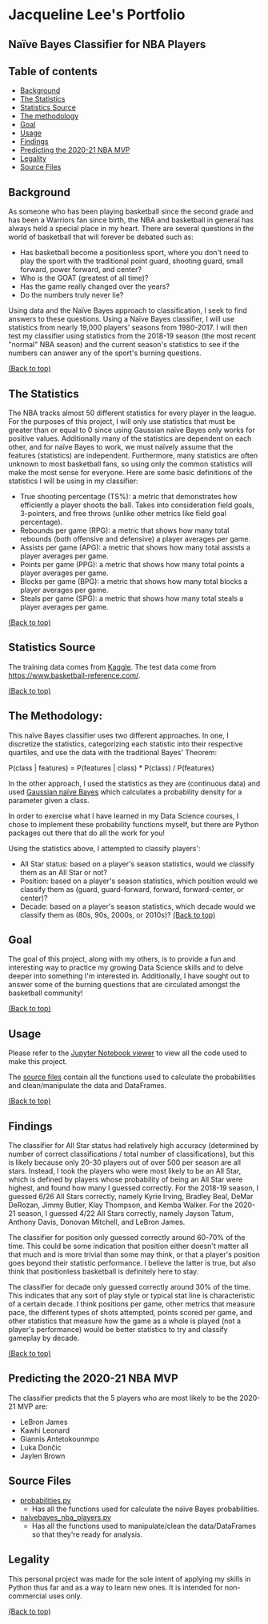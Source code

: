 # Jacqueline Lee's Portfolio
## Naïve Bayes Classifier for NBA Players
## Table of contents

- [Background](#background)
- [The Statistics](#the-statistics)
- [Statistics Source](#statistics-source)
- [The methodology](#the-methodology)
- [Goal](#goal)
- [Usage](#usage)
- [Findings](#findings)
- [Predicting the 2020-21 NBA MVP](#predicting-the-2020-21-NBA-MVP)
- [Legality](#legality)
- [Source Files](#source-files)

## Background
As someone who has been playing basketball since the second grade and has been a Warriors fan since birth, the NBA and basketball in general has always held a special place in my heart. There are several questions in the world of basketball that will forever be debated such as: 
- Has basketball become a positionless sport, where you don't need to play the sport with the traditional point guard, shooting guard, small forward, power forward, and center?
- Who is the GOAT (greatest of all time)?
- Has the game really changed over the years?
- Do the numbers truly never lie? 

Using data and the Naïve Bayes approach to classification, I seek to find answers to these questions. Using a Naïve Bayes classifier, I will use statistics from nearly 19,000 players' seasons from 1980-2017. I will then test my classifier using statistics from the 2018-19 season (the most recent "normal" NBA season) and the current season's statistics to see if the numbers can answer any of the sport's burning questions.

[(Back to top)](#table-of-contents)

## The Statistics
The NBA tracks almost 50 different statistics for every player in the league. For the purposes of this project, I will only use statistics that must be greater than or equal to 0 since using Gaussian naïve Bayes only works for positive values. Additionally many of the statistics are dependent on each other, and for naïve Bayes to work, we must naïvely assume that the features (statistics) are independent. Furthermore, many statistics are often unknown to most basketball fans, so using only the common statistics will make the most sense for everyone. 
Here are some basic definitions of the statistics I will be using in my classifier:
- True shooting percentage (TS%): a metric that demonstrates how efficiently a player shoots the ball. Takes into consideration field goals, 3-pointers, and free throws (unlike other metrics like field goal percentage).
- Rebounds per game (RPG): a metric that shows how many total rebounds (both offensive and defensive) a player averages per game. 
- Assists per game (APG): a metric that shows how many total assists a player averages per game.
- Points per game (PPG): a metric that shows how many total points a player averages per game.
- Blocks per game (BPG): a metric that shows how many total blocks a player averages per game.
- Steals per game (SPG): a metric that shows how many total steals a player averages per game.

[(Back to top)](#table-of-contents)

## Statistics Source
The training data comes from [Kaggle](https://www.kaggle.com/drgilermo/nba-players-stats?select=Seasons_Stats.csv). The test data come from https://www.basketball-reference.com/.  

[(Back to top)](#table-of-contents)

## The Methodology:
This naïve Bayes classifier uses two different approaches. In one, I discretize the statistics, categorizing each statistic into their respective quartiles, and use the data with the traditional Bayes' Theorem:

P(class | features) = P(features | class) * P(class) / P(features)

In the other approach, I used the statistics as they are (continuous data) and used [Gaussian naïve Bayes](https://en.wikipedia.org/wiki/Naive_Bayes_classifier#Gaussian_na%C3%AFve_Bayes) which calculates a probability density for a parameter given a class.

In order to exercise what I have learned in my Data Science courses, I chose to implement these probability functions myself, but there are Python packages out there that do all the work for you!

Using the statistics above, I attempted to classify players': 
- All Star status: based on a player's season statistics, would we classify them as an All Star or not?
- Position: based on a player's season statistics, which position would we classify them as (guard, guard-forward, forward, forward-center, or center)?
- Decade: based on a player's season statistics, which decade would we classify them as (80s, 90s, 2000s, or 2010s)?
[(Back to top)](#table-of-contents)

## Goal
The goal of this project, along with my others, is to provide a fun and interesting way to practice my growing Data Science skills and to delve deeper into something I'm interested in. Additionally, I have sought out to answer some of the burning questions that are circulated amongst the basketball community!

[(Back to top)](#table-of-contents)

## Usage

Please refer to the [Jupyter Notebook viewer](https://nbviewer.jupyter.org/github/jacquelinekclee/naivebayes_nba_players/blob/main/naive_bayes_nba_players.ipynb) to view all the code used to make this project.

The [source files](#source-files) contain all the functions used to calculate the probabilities and clean/manipulate the data and DataFrames.

[(Back to top)](#table-of-contents)

## Findings
The classifier for All Star status had relatively high accuracy (determined by number of correct classifications / total number of classifications), but this is likely because only 20-30 players out of over 500 per season are all stars. Instead, I took the players who were most likely to be an All Star, which is defined by players whose probability of being an All Star were highest, and found how many I guessed correctly. For the 2018-19 season, I guessed 6/26 All Stars correctly, namely Kyrie Irving, Bradley Beal, DeMar DeRozan, Jimmy Butler, Klay Thompson, and Kemba Walker. For the 2020-21 season, I guessed 4/22 All Stars correctly, namely Jayson Tatum, Anthony Davis, Donovan Mitchell, and LeBron James.

The classifier for position only guessed correctly around 60-70% of the time. This could be some indication that position either doesn't matter all that much and is more trivial than some may think, or that a player's position goes beyond their statistic performance. I believe the latter is true, but also think that positionless basketball is definitely here to stay. 

The classifier for decade only guessed correctly around 30% of the time. This indicates that any sort of play style or typical stat line is characteristic of a certain decade. I think positions per game, other metrics that measure pace, the different types of shots attempted, points scored per game, and other statistics that measure how the game as a whole is played (not a player's performance) would be better statistics to try and classify gameplay by decade. 

[(Back to top)](#table-of-contents)
 
## Predicting the 2020-21 NBA MVP
The classifier predicts that the 5 players who are most likely to be the 2020-21 MVP are:
- LeBron James
- Kawhi Leonard
- Giannis Antetokounmpo
- Luka Dončic
- Jaylen Brown

## Source Files
* [probabilities.py](https://github.com/jacquelinekclee/naivebayes_nba_players/blob/main/probabilities.py)
  * Has all the functions used for calculate the naïve Bayes probabilities.
* [naivebayes_nba_players.py](https://github.com/jacquelinekclee/naivebayes_nba_players/blob/main/naivebayes_nba_players.py)
  * Has all the functions used to manipulate/clean the data/DataFrames so that they're ready for analysis.

## Legality
This personal project was made for the sole intent of applying my skills in Python thus far and as a way to learn new ones. It is intended for non-commercial uses only.

[(Back to top)](#table-of-contents)
